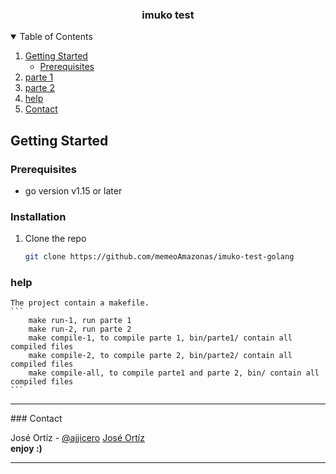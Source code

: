   <h3 align="center">imuko test</h3>


<details open="open">
  <summary>Table of Contents</summary>
  <ol>
    <li>
      <a href="#getting-started">Getting Started</a>
      <ul>
        <li><a href="#prerequisites">Prerequisites</a></li>
      </ul>
    </li>
    <li><a href="https://github.com/memeoAmazonas/imuko-test-golang/tree/master/parte1">parte 1</a></li>
    <li><a href="./parte2/README.md">parte 2</a></li>
    <li><a href="#help">help</a></li>
    <li><a href="#contact">Contact</a></li>
  </ol>
</details>



<!-- GETTING STARTED -->
## Getting Started

### Prerequisites

* go version   v1.15 or later

### Installation

1. Clone the repo
   ```sh
   git clone https://github.com/memeoAmazonas/imuko-test-golang
   ```
   
<!-- help -->
### help
    The project contain a makefile.
    ```
        make run-1, run parte 1
        make run-2, run parte 2
        make compile-1, to compile parte 1, bin/parte1/ contain all compiled files
        make compile-2, to compile parte 2, bin/parte2/ contain all compiled files
        make compile-all, to compile parte1 and parte 2, bin/ contain all compiled files
    ```
<hr />  
<!-- CONTACT -->
### Contact

José Ortíz - [@ajjicero](https://twitter.com/ajjicero) 
<a href="mailto:jose.g.ortiz.t@gmail.com" target="_blank">José Ortíz</a>
<br>
<b>
enjoy :)
</b>
<hr>